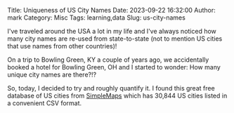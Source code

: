 Title: Uniqueness of US City Names
Date: 2023-09-22 16:32:00
Author: mark
Category: Misc
Tags: learning,data
Slug: us-city-names

I've traveled around the USA a lot in my life and I've always noticed how many city names are re-used from state-to-state (not to mention US cities that use names from other countries)!

On a trip to Bowling Green, KY a couple of years ago, we accidentally booked a hotel for Bowling Green, OH and I started to wonder: How many unique city names are there?!?

So, today, I decided to try and roughly quantify it. I found this great free database of US cities from [SimpleMaps](https://simplemaps.com/data/us-cities) which has 30,844 US cities listed in a convenient CSV format.